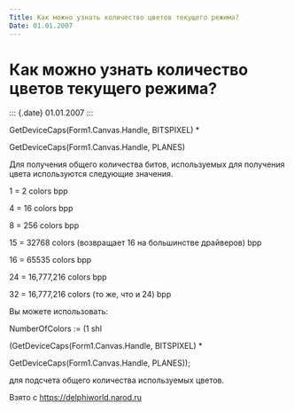 ```yaml
---
Title: Как можно узнать количество цветов текущего режима?
Date: 01.01.2007
---
```



Как можно узнать количество цветов текущего режима?
===================================================

::: {.date}
01.01.2007
:::

GetDeviceCaps(Form1.Canvas.Handle, BITSPIXEL) *

GetDeviceCaps(Form1.Canvas.Handle, PLANES)

Для получения общего количества битов, используемых для получения цвета
используются следующие значения.

1 = 2 colors bpp

4 = 16 colors bpp

8 = 256 colors bpp

15 = 32768 colors (возвращает 16 на большинстве драйверов) bpp

16 = 65535 colors bpp

24 = 16,777,216 colors bpp

32 = 16,777,216 colors (то же, что и 24) bpp

Вы можете использовать:

NumberOfColors := (1 shl

(GetDeviceCaps(Form1.Canvas.Handle, BITSPIXEL) *

GetDeviceCaps(Form1.Canvas.Handle, PLANES));

для подсчета общего количества используемых цветов.

Взято с <https://delphiworld.narod.ru>
